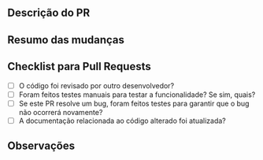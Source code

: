 ## Descrição do PR

 
## Resumo das mudanças


## Checklist para Pull Requests
- [ ] O código foi revisado por outro desenvolvedor?
- [ ] Foram feitos testes manuais para testar a funcionalidade? Se sim, quais?
- [ ] Se este PR resolve um bug, foram feitos testes para garantir que o bug não ocorrerá novamente?
- [ ] A documentação relacionada ao código alterado foi atualizada?

## Observações
